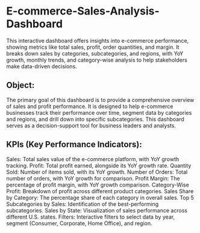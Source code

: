# E-commerce-Sales-Analysis-Dashboard
This interactive dashboard offers insights into e-commerce performance, showing metrics like total sales, profit, order quantities, and margin. It breaks down sales by categories, subcategories, and regions, with YoY growth, monthly trends, and category-wise analysis to help stakeholders make data-driven decisions.

## Object:
The primary goal of this dashboard is to provide a comprehensive overview of sales and profit performance. It is designed to help e-commerce businesses track their performance over time, segment data by categories and regions, and drill down into specific subcategories. This dashboard serves as a decision-support tool for business leaders and analysts.

## KPIs (Key Performance Indicators):
Sales: Total sales value of the e-commerce platform, with YoY growth tracking.
Profit: Total profit earned, alongside its YoY growth rate.
Quantity Sold: Number of items sold, with its YoY growth.
Number of Orders: Total number of orders, with YoY growth for comparison.
Profit Margin: The percentage of profit margin, with YoY growth comparison.
Category-Wise Profit: Breakdown of profit across different product categories.
Sales Share by Category: The percentage share of each category in overall sales.
Top 5 Subcategories by Sales: Identification of the best-performing subcategories.
Sales by State: Visualization of sales performance across different U.S. states.
Filters: Interactive filters to select data by year, segment (Consumer, Corporate, Home Office), and region.
